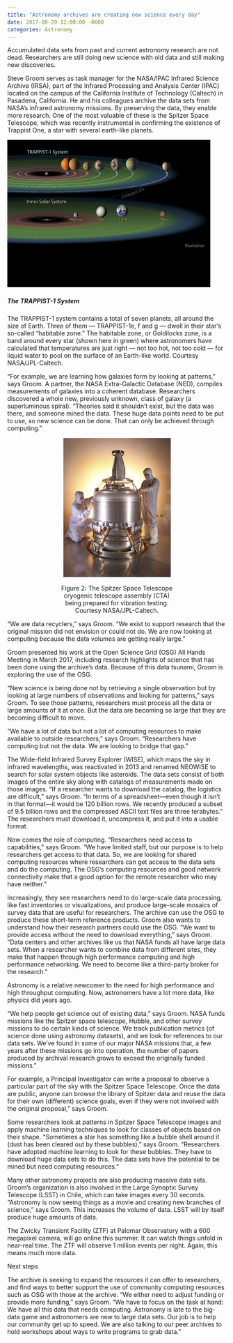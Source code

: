 ```yaml
---
title: "Astronomy archives are creating new science every day"
date: 2017-08-29 12:00:00 -0600
categories: Astronomy
---
```


Accumulated data sets from past and current astronomy research are not dead. Researchers are still doing new science with old data and still making new discoveries.

Steve Groom serves as task manager for the NASA/IPAC Infrared Science Archive (IRSA), part of the Infrared Processing and Analysis Center (IPAC) located on the campus of the California Institute of Technology (Caltech) in Pasadena, California. He and his colleagues archive the data sets from NASA’s infrared astronomy missions. By preserving the data, they enable more research. One of the most valuable of these is the Spitzer Space Telescope, which was recently instrumental in confirming the existence of Trappist One, a star with several earth-like planets.


<div class="media">
  <img class="mr-3" alt="TRAPPIST-1 system" src="/assets/images/groom-title.jpg">
  <div class="media-body">
    <h5 class="mt-0">The TRAPPIST-1 System</h5>
    The TRAPPIST-1 system contains a total of seven planets, all around the size of Earth. Three of them — TRAPPIST-1e, f and g — dwell in their star’s so-called “habitable zone.” The habitable zone, or Goldilocks zone, is a band around every star (shown here in green) where astronomers have calculated that temperatures are just right — not too hot, not too cold — for liquid water to pool on the surface of an Earth-like world. Courtesy NASA/JPL-Caltech.
  </div>
</div>

“For example, we are learning how galaxies form by looking at patterns,” says Groom. A partner, the NASA Extra-Galactic Database (NED), compiles measurements of galaxies into a coherent database. Researchers discovered a whole new, previously unknown, class of galaxy (a superluminous spiral). “Theories said it shouldn’t exist, but the data was there, and someone mined the data. These huge data points need to be put to use, so new science can be done. That can only be achieved through computing.”

<center>
<div style="width: 257px">
<img alt="The Spitzer Space Telescope CTA" src="/assets/images/groom-2.jpg">
<p style="margin-bottom: 10px">
Figure 2: The Spitzer Space Telescope cryogenic telescope assembly (CTA) being prepared for vibration testing. Courtesy NASA/JPL-Caltech.
</p>
</div>
</center>

“We are data recyclers,” says Groom. “We exist to support research that the original mission did not envision or could not do. We are now looking at computing because the data volumes are getting really large.”

Groom presented his work at the Open Science Grid (OSG) All Hands Meeting in March 2017, including research highlights of science that has been done using the archive’s data. Because of this data tsunami, Groom is exploring the use of the OSG.

“New science is being done not by retrieving a single observation but by looking at large numbers of observations and looking for patterns,” says Groom. To see those patterns, researchers must process all the data or large amounts of it at once. But the data are becoming so large that they are becoming difficult to move.

“We have a lot of data but not a lot of computing resources to make available to outside researchers,” says Groom. “Researchers have computing but not the data. We are looking to bridge that gap.”

The Wide-field Infrared Survey Explorer (WISE), which maps the sky in infrared wavelengths, was reactivated in 2013 and renamed NEOWISE to search for solar system objects like asteroids. The data sets consist of both images of the entire sky along with catalogs of measurements made on those images. “If a researcher wants to download the catalog, the logistics are difficult,” says Groom. “In terms of a spreadsheet—even though it isn’t in that format—it would be 120 billion rows. We recently produced a subset of 9.5 billion rows and the compressed ASCII text files are three terabytes.” The researchers must download it, uncompress it, and put it into a usable format.

Now comes the role of computing. “Researchers need access to capabilities,” says Groom. “We have limited staff, but our purpose is to help researchers get access to that data. So, we are looking for shared computing resources where researchers can get access to the data sets and do the computing. The OSG’s computing resources and good network connectivity make that a good option for the remote researcher who may have neither.”

Increasingly, they see researchers need to do large-scale data processing, like fast inventories or visualizations, and produce large-scale mosaics of survey data that are useful for researchers.
The archive can use the OSG to produce these short-term reference products. Groom also wants to understand how their research partners could use the OSG. “We want to provide access without the need to download everything,” says Groom. “Data centers and other archives like us that NASA funds all have large data sets. When a researcher wants to combine data from different sites, they make that happen through high performance computing and high performance networking. We need to become like a third-party broker for the research.”

Astronomy is a relative newcomer to the need for high performance and high throughput computing. Now, astronomers have a lot more data, like physics did years ago.

“We help people get science out of existing data,” says Groom. NASA funds missions like the Spitzer space telescope, Hubble, and other survey missions to do certain kinds of science. We track publication metrics (of science done using astronomy datasets), and we look for references to our data sets. We’ve found in some of our major NASA missions that, a few years after these missions go into operation, the number of papers produced by archival research grows to exceed the originally funded missions.”

For example, a Principal Investigator can write a proposal to observe a particular part of the sky with the Spitzer Space Telescope. Once the data are public, anyone can browse the library of Spitzer data and reuse the data for their own (different) science goals, even if they were not involved with the original proposal,” says Groom.

Some researchers look at patterns in Spitzer Space Telescope images and apply machine learning techniques to look for classes of objects based on their shape. “Sometimes a star has something like a bubble shell around it (dust has been cleared out by these bubbles),” says Groom. “Researchers have adopted machine learning to look for these bubbles. They have to download huge data sets to do this. The data sets have the potential to be mined but need computing resources.”

Many other astronomy projects are also producing massive data sets. Groom’s organization is also involved in the Large Synoptic Survey Telescope (LSST) in Chile, which can take images every 30 seconds. “Astronomy is now seeing things as a movie and creating new branches of science,” says Groom. This increases the volume of data. LSST will by itself produce huge amounts of data.

The Zwicky Transient Facility (ZTF) at Palomar Observatory with a 600 megapixel camera, will go online this summer. It can watch things unfold in near-real time. The ZTF will observe 1 million events per night. Again, this means much more data.

Next steps

The archive is seeking to expand the resources it can offer to researchers, and find ways to better support the use of community computing resources such as OSG with those at the archive. “We either need to adjust funding or provide more funding,” says Groom. “We have to focus on the task at hand: We have all this data that needs computing. Astronomy is late to the big-data game and astronomers are new to large data sets. Our job is to help our community get up to speed. We are also talking to our peer archives to hold workshops about ways to write programs to grab data.”

